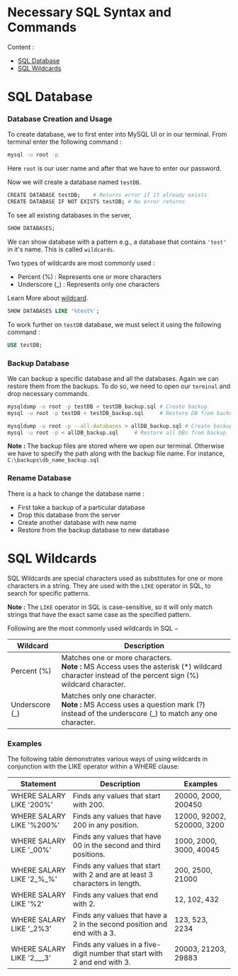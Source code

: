 # Necessary SQL Syntax and Commands
Content :
- [SQL Database](#sql-database)
- [SQL Wildcards](#sql-wildcards)

# SQL Database

### Database Creation and Usage
To create database, we to first enter into MySQL UI or in our terminal. From terminal enter the following command : 
```bash
mysql -u root -p
```
Here `root` is our user name and after that we have to enter our password.

Now we will create a database named `testDB`.
```bash
CREATE DATABASE testDB;    # Returns error if it already exists
CREATE DATABASE IF NOT EXISTS testDB; # No error returns
```
To see all existing databases in the server, 
```sql
SHOW DATABASES;
```
We can show database with a pattern e.g., a database that contains `'test'` in it's name. This is called `wildcards`.

Two types of wildcards are most commonly used :
- Percent (%) : Represents one or more characters
- Underscore (_) : Represents only one characters

Learn More about [wildcard](#sql-wildcards).

```sql
SHOW DATABASES LIKE '%test%';
```

To work further on `testDB` database, we must select it using the following command :
```sql
USE testDB;
```

### Backup Database
We can backup a specific database and all the databases. Again we can restore them from the backups. To do so, we need to open our `terminal` and drop necessary commands.

```bash
mysqldump -u root -p testDB > testDB_backup.sql # Create backup
mysql -u root -p testDB < testDB_backup.sql     # Restore DB from backup
```

```bash
mysqldump -u root -p --all-databases > allDB_backup.sql # Create backup for all DBs
mysql -u root -p < allDB_backup.sql     # Restore all DBs from backup
```
**Note :** The backup files are stored where we open our terminal. Otherwise we have to specify the path along with the backup file name. For instance, `C:\backups\db_name_backup.sql` 

### Rename Database
There is a hack to change the database name :
- First take a backup of a particular database
- Drop this database from the server
- Create another database with new name
- Restore from the backup database to new database



# SQL Wildcards

SQL Wildcards are special characters used as substitutes for one or more characters in a string. They are used with the `LIKE` operator in SQL, to search for specific patterns.

**Note :** The `LIKE` operator in SQL is case-sensitive, so it will only match strings that have the exact same case as the specified pattern.

Following are the most commonly used wildcards in SQL −

| Wildcard | Description |
|----------|-------------|
| Percent (%) | Matches one or more characters. <br>**Note :** MS Access uses the asterisk (*) wildcard character instead of the percent sign (%) wildcard character. |
| Underscore (_) | Matches only one character. <br>**Note :** MS Access uses a question mark (?) instead of the underscore (_) to match any one character. |

### Examples 

The following table demonstrates various ways of using wildcards in conjunction with the LIKE operator within a WHERE clause:

| Statement | Description | Examples |
|-----------|-------------|----------|
| WHERE SALARY LIKE '200%' | Finds any values that start with 200.                                     | 20000, 2000, 200450            |
| WHERE SALARY LIKE '%200%' | Finds any values that have 200 in any position.                           | 12000, 92002, 520000, 3200     |
| WHERE SALARY LIKE '_00%' | Finds any values that have 00 in the second and third positions. | 1000, 2000, 3000, 40045        |
| WHERE SALARY LIKE '2_%_%' | Finds any values that start with 2 and are at least 3 characters in length. | 200, 2500, 21000               |
| WHERE SALARY LIKE '%2' | Finds any values that end with 2.                                         | 12, 102, 432                   |
| WHERE SALARY LIKE '_2%3' | Finds any values that have a 2 in the second position and end with a 3.   | 123, 523, 2234                 |
| WHERE SALARY LIKE '2___3' | Finds any values in a five-digit number that start with 2 and end with 3. | 20003, 21203, 29883            |


